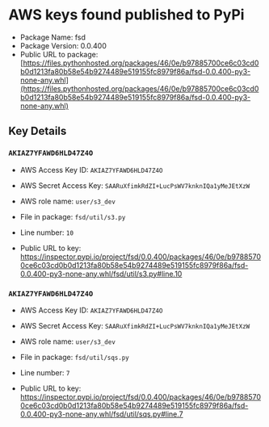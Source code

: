 # AWS keys found published to PyPi

* Package Name: fsd
* Package Version: 0.0.400
* Public URL to package: [https://files.pythonhosted.org/packages/46/0e/b97885700ce6c03cd0b0d1213fa80b58e54b9274489e519155fc8979f86a/fsd-0.0.400-py3-none-any.whl](https://files.pythonhosted.org/packages/46/0e/b97885700ce6c03cd0b0d1213fa80b58e54b9274489e519155fc8979f86a/fsd-0.0.400-py3-none-any.whl)

## Key Details

### `AKIAZ7YFAWD6HLD47Z4O`

* AWS Access Key ID: `AKIAZ7YFAWD6HLD47Z4O`
* AWS Secret Access Key: `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` 
* AWS role name: `user/s3_dev`
* File in package: `fsd/util/s3.py`
* Line number: `10`

* Public URL to key: https://inspector.pypi.io/project/fsd/0.0.400/packages/46/0e/b97885700ce6c03cd0b0d1213fa80b58e54b9274489e519155fc8979f86a/fsd-0.0.400-py3-none-any.whl/fsd/util/s3.py#line.10



### `AKIAZ7YFAWD6HLD47Z4O`

* AWS Access Key ID: `AKIAZ7YFAWD6HLD47Z4O`
* AWS Secret Access Key: `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` 
* AWS role name: `user/s3_dev`
* File in package: `fsd/util/sqs.py`
* Line number: `7`

* Public URL to key: https://inspector.pypi.io/project/fsd/0.0.400/packages/46/0e/b97885700ce6c03cd0b0d1213fa80b58e54b9274489e519155fc8979f86a/fsd-0.0.400-py3-none-any.whl/fsd/util/sqs.py#line.7


